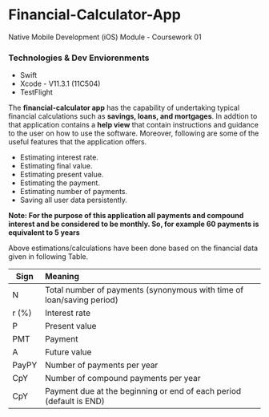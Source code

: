 # Financial-Calculator-App
Native Mobile Development (iOS) Module - Coursework 01 

### Technologies & Dev Enviorenments
- Swift 
- Xcode - V11.3.1 (11C504)
- TestFlight 

The **financial-calculator app** has the capability of undertaking typical financial calculations such as **savings, loans, and mortgages**. In addtion to that application contains a **help view** that contain instructions and guidance to the user on how to use the software. Moreover, following are some of the useful features that the application offers.

- Estimating interest rate.
- Estimating final value.
- Estimating present value.
- Estimating the payment.
- Estimating number of payments.
- Saving all user data persistently.

**Note: For the purpose of this application all payments and compound interest and be considered to be monthly. So, for example 60 payments is equivalent to 5 years**

Above estimations/calculations have been done based on the financial data given in following Table.

| **Sign**      | **Meaning**                                                            |
| ------------- |:-----------------------------------------------------------------------|
| N             | Total number of payments (synonymous with time of loan/saving period)  |
| r (%)         | Interest rate                                                          |
| P             | Present value                                                          |
| PMT           | Payment                                                                |
| A             | Future value                                                           |
| PayPY         | Number of payments per year                                            |
| CpY           | Number of compound payments per year                                   |
| CpY           | Payment due at the beginning or end of each period (default is END)    |


